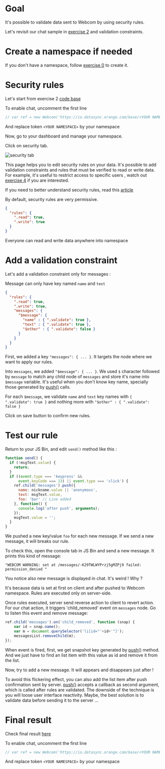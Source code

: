 # Goal

It's possible to validate data sent to Webcom by using security rules.

Let's revisit our chat sample in [exercise 2](https://github.com/webcom-components/tutorials/blob/master/ex2/README.md) and validation constraints.

# Create a namespace if needed

If you don't have a namespace, follow [exercise 0](https://github.com/webcom-components/tutorials/blob/master/ex0/README.md) to create it.

# Security rules

Let's start from exercise 2 [code base](https://jsbin.com/tevovo/edit?js,output)

To enable chat, uncomment the first line 

```javascript
// var ref = new Webcom('https://io.datasync.orange.com/base/<YOUR NAMESPACE>');
```

And replace token `<YOUR NAMESPACE>` by your namespace

Now, go to your dashboard and manage your namespace.

Click on security tab. 

![security tab](https://raw.githubusercontent.com/webcom-components/tutorials/master/ex3/security.png)

This page helps you to edit security rules on your data. 
It's possible to add validation constraints and rules that must be verified to read or write data. 
For example, it's useful to restrict access to specific users , watch out [exercise 4](https://github.com/webcom-components/tutorials/blob/master/ex4/README.md) if you are interested.

If you need to better understand security rules, read this [article](https://datasync.orange.com/doc/tutorial-rules-validation.html)

By default, security rules are very permissive.

```json
{
  "rules": {
    ".read": true,
    ".write": true
  }
}
```

Everyone can read and write data anywhere into namespace

# Add a validation constraint

Let's add a validation constraint only for messages :
 
Message can only have key named `name` and `text`

```json
{
  "rules": {
    ".read": true,
    ".write": true,
    "messages": {
      "$message": {
      	"name" : { ".validate": true },
      	"text" : { ".validate": true },
		"$other" : { ".validate": false }
      }
    }
  }
}
```

First, we added a key `"messages": { ... }`. It targets the node where we want to apply our rules.

Into `messages`, we added `"$message": { ... }`. 
We used `$` character followed by `message` to match any child node of `messages` and store it's name into `$message` variable.
It's useful when you don't know key name, specially those generated by [push()](https://datasync.orange.com/doc/Webcom.html#push) calls.

For each `$message`, we validate `name` and `text` key names with `{ ".validate": true }` and nothing more with 
`"$other" : { ".validate": false }`

Click on save button to confirm new rules.

# Test our rule

Return to your JS Bin, and edit `send()` method like this :

```javascript
function send() {
  if (!msgText.value) {
    return;
  }
  if ((event.type === 'keypress' && 
      event.keyCode === 13) || event.type === 'click') {
    ref.child('messages').push({
      name: nickname.value || 'anonymous',
      text: msgText.value,
      foo: 'bar' // Line added
    }, function() {
      console.log('after push', arguments);
    });
    msgText.value = '';    
  }
}
```

We pushed a new key/value `foo` for each new message. If we send a new message, it will breaks our rule.

To check this, open the console tab in JS Bin and send a new message. It prints this kind of message:

```
"WEBCOM WARNING: set at /messages/-K29TWLWYPrzj5gMZPj9 failed: permission_denied "
```

You notice also new message is displayed in chat. It's weird ! Why ? 
 
It's because data is set at first on client and after pushed to Webcom namespace. Rules are executed only on server-side.

Once rules executed, server send reverse action to client to revert action. 
For our chat action, it triggers 'child_removed' event on `messages` node.
Go to listen this event and remove message:

```javascript
ref.child('messages').on('child_removed', function (snap) {
	var id = snap.name();
  	var m = document.querySelector('li[id="'+id+'"]');
  	messagesList.removeChild(m);
});
```

When event is fired, first, we get snapshot key generated by [push()](https://datasync.orange.com/doc/Webcom.html#push) method.
And we just have to find an list item with this value as id and remove it from the list.

Now, try to add a new message. It will appears and disappears just after ! 

To avoid this flickering effect, you can also add the list item after push confirmation sent by server.
[push()](https://datasync.orange.com/doc/Webcom.html#push) accepts a callback as second argument, which is called after rules are validated.
The downside of the technique is you will loose user interface reactivity. 
Maybe, the best solution is to validate data before sending it to the server ...

# Final result

Check final result [here](https://jsbin.com/peneve/edit?js,console,output)

To enable chat, uncomment the first line 

```javascript
// var ref = new Webcom('https://io.datasync.orange.com/base/<YOUR NAMESPACE>');
```

And replace token `<YOUR NAMESPACE>` by your namespace